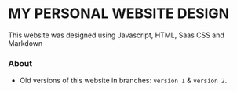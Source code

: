# MY PERSONAL WEBSITE DESIGN

This website was designed using Javascript, HTML, Saas CSS and Markdown

### About

- Old versions of this website in branches: `version 1` & `version 2`.

